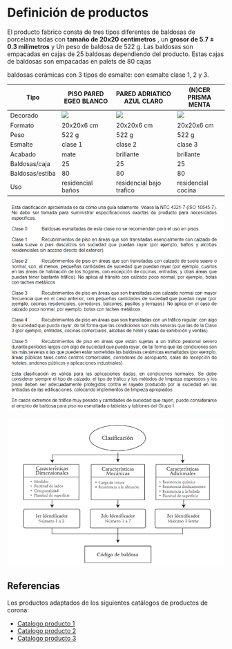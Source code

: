 # Definición de productos


El producto fabrico consta de tres tipos diferentes de baldosas de porcelana todas con **tamaño de 20x20 centímetros** , un **grosor de 5.7 $\pm$ 0.3 milímetros** y Un peso de baldosa de 522 g. Las baldosas son empacadas en cajas de 25 baldosas dependiendo del producto.  Estas cajas de baldosas son empacadas en palets de 80 cajas

baldosas cerámicas con 3 tipos de esmalte: con esmalte clase 1, 2 y 3.
<!--
(19.8x19.8)
-->


| Tipo        | PISO PARED EGEO BLANCO | PARED ADRIATICO AZUL CLARO | (N)CER  PRISMA MENTA                |
|-------------|------------------------|----------------------------|-------------------------------------|
| Decorado    | ![](4baldosa1.png)     | ![](4baldosa2.png)         | ![](4baldosa3.png)                  |
| Formato     | 20x20x6 cm             | 20x20x6 cm                 | 20x20x6 cm                          |
| Peso        | 522 g                  | 522 g                      | 522 g                               |
| Esmalte     | clase 1                | clase 2                    |  clase 3                            |
| Acabado     | mate                   | brillante                  |  brillante                          |
| Baldosas/caja | 25                   | 25                         | 25                                  |
| Baldosas/estiba | 80                 | 80                         | 80                                  |
| Uso         | residencial   baños    | residencial bajo trafico   | residencial cocina                  |



![Baldosa cerámica](2clases-de-baldosas.png)


![Baldosa cerámica](2clasificacion-baldosas.png)

## Referencias
Los productos adaptados de los siguientes catálogos de productos de corona:
* [Catalogo producto 1](/catalogos/1productos_baldosa.pdf) 
* [Catalogo producto 2](/catalogos/1productos_baldosa2.pdf) 
* [Catalogo producto 3](/catalogos/1productos_baldosa3.pdf) 

<!--

<embed src="/Tile-Tech/catalogos/1productos_baldosa.pdf" type="application/pdf" width="100%" height="400px" />

<embed src="/Tile-Tech/catalogos/1productos_baldosa2.pdf" type="application/pdf" width="100%" height="400px" />

<embed src="/Tile-Tech/catalogos/1productos_baldosa3.pdf" type="application/pdf" width="100%" height="400px" />
-->
